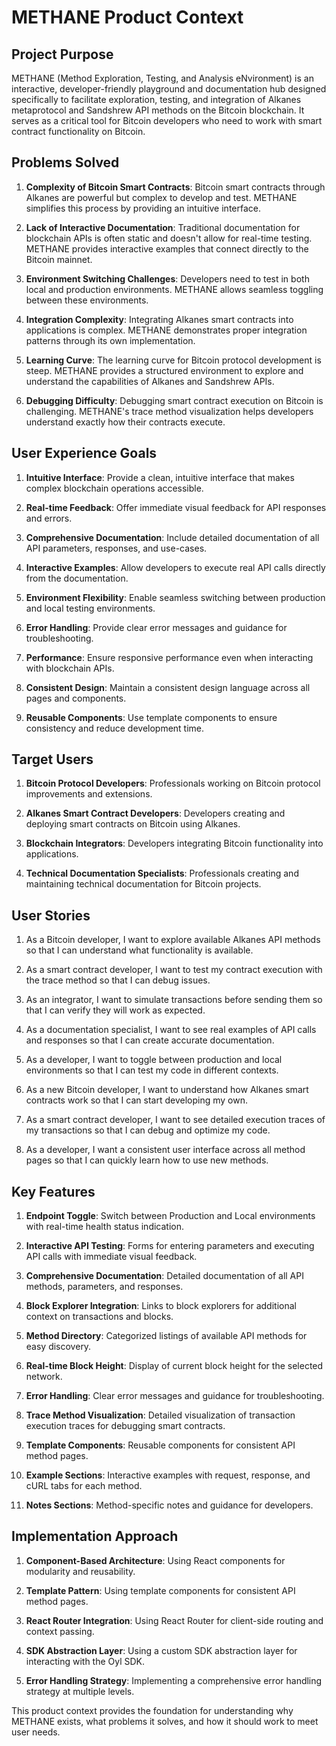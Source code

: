 # METHANE Product Context

## Project Purpose

METHANE (Method Exploration, Testing, and Analysis eNvironment) is an interactive, developer-friendly playground and documentation hub designed specifically to facilitate exploration, testing, and integration of Alkanes metaprotocol and Sandshrew API methods on the Bitcoin blockchain. It serves as a critical tool for Bitcoin developers who need to work with smart contract functionality on Bitcoin.

## Problems Solved

1. **Complexity of Bitcoin Smart Contracts**: Bitcoin smart contracts through Alkanes are powerful but complex to develop and test. METHANE simplifies this process by providing an intuitive interface.

2. **Lack of Interactive Documentation**: Traditional documentation for blockchain APIs is often static and doesn't allow for real-time testing. METHANE provides interactive examples that connect directly to the Bitcoin mainnet.

3. **Environment Switching Challenges**: Developers need to test in both local and production environments. METHANE allows seamless toggling between these environments.

4. **Integration Complexity**: Integrating Alkanes smart contracts into applications is complex. METHANE demonstrates proper integration patterns through its own implementation.

5. **Learning Curve**: The learning curve for Bitcoin protocol development is steep. METHANE provides a structured environment to explore and understand the capabilities of Alkanes and Sandshrew APIs.

6. **Debugging Difficulty**: Debugging smart contract execution on Bitcoin is challenging. METHANE's trace method visualization helps developers understand exactly how their contracts execute.

## User Experience Goals

1. **Intuitive Interface**: Provide a clean, intuitive interface that makes complex blockchain operations accessible.

2. **Real-time Feedback**: Offer immediate visual feedback for API responses and errors.

3. **Comprehensive Documentation**: Include detailed documentation of all API parameters, responses, and use-cases.

4. **Interactive Examples**: Allow developers to execute real API calls directly from the documentation.

5. **Environment Flexibility**: Enable seamless switching between production and local testing environments.

6. **Error Handling**: Provide clear error messages and guidance for troubleshooting.

7. **Performance**: Ensure responsive performance even when interacting with blockchain APIs.

8. **Consistent Design**: Maintain a consistent design language across all pages and components.

9. **Reusable Components**: Use template components to ensure consistency and reduce development time.

## Target Users

1. **Bitcoin Protocol Developers**: Professionals working on Bitcoin protocol improvements and extensions.

2. **Alkanes Smart Contract Developers**: Developers creating and deploying smart contracts on Bitcoin using Alkanes.

3. **Blockchain Integrators**: Developers integrating Bitcoin functionality into applications.

4. **Technical Documentation Specialists**: Professionals creating and maintaining technical documentation for Bitcoin projects.

## User Stories

1. As a Bitcoin developer, I want to explore available Alkanes API methods so that I can understand what functionality is available.

2. As a smart contract developer, I want to test my contract execution with the trace method so that I can debug issues.

3. As an integrator, I want to simulate transactions before sending them so that I can verify they will work as expected.

4. As a documentation specialist, I want to see real examples of API calls and responses so that I can create accurate documentation.

5. As a developer, I want to toggle between production and local environments so that I can test my code in different contexts.

6. As a new Bitcoin developer, I want to understand how Alkanes smart contracts work so that I can start developing my own.

7. As a smart contract developer, I want to see detailed execution traces of my transactions so that I can debug and optimize my code.

8. As a developer, I want a consistent user interface across all method pages so that I can quickly learn how to use new methods.

## Key Features

1. **Endpoint Toggle**: Switch between Production and Local environments with real-time health status indication.

2. **Interactive API Testing**: Forms for entering parameters and executing API calls with immediate visual feedback.

3. **Comprehensive Documentation**: Detailed documentation of all API methods, parameters, and responses.

4. **Block Explorer Integration**: Links to block explorers for additional context on transactions and blocks.

5. **Method Directory**: Categorized listings of available API methods for easy discovery.

6. **Real-time Block Height**: Display of current block height for the selected network.

7. **Error Handling**: Clear error messages and guidance for troubleshooting.

8. **Trace Method Visualization**: Detailed visualization of transaction execution traces for debugging smart contracts.

9. **Template Components**: Reusable components for consistent API method pages.

10. **Example Sections**: Interactive examples with request, response, and cURL tabs for each method.

11. **Notes Sections**: Method-specific notes and guidance for developers.

## Implementation Approach

1. **Component-Based Architecture**: Using React components for modularity and reusability.

2. **Template Pattern**: Using template components for consistent API method pages.

3. **React Router Integration**: Using React Router for client-side routing and context passing.

4. **SDK Abstraction Layer**: Using a custom SDK abstraction layer for interacting with the Oyl SDK.

5. **Error Handling Strategy**: Implementing a comprehensive error handling strategy at multiple levels.

This product context provides the foundation for understanding why METHANE exists, what problems it solves, and how it should work to meet user needs.